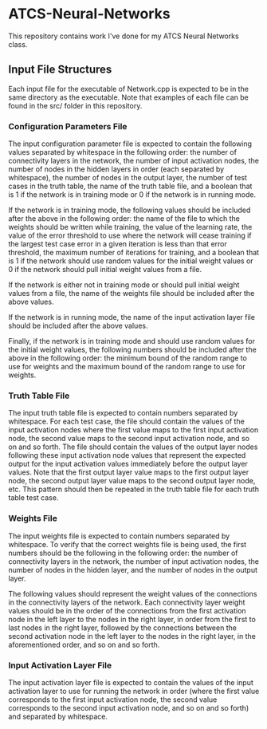 # ATCS-Neural-Networks
This repository contains work I've done for my ATCS Neural Networks class.


## Input File Structures
Each input file for the executable of Network.cpp is expected to be in the same directory as the
executable. Note that examples of each file can be found in the src/ folder in this repository.


### Configuration Parameters File
The input configuration parameter file is expected to contain the following values separated by
whitespace in the following order:
   the number of connectivity layers in the network,
   the number of input activation nodes,
   the number of nodes in the hidden layers in order (each separated by whitespace),
   the number of nodes in the output layer,
   the number of test cases in the truth table,
   the name of the truth table file,
   and a boolean that is 1 if the network is in training mode or 0 if the network is in running
   mode.

If the network is in training mode, the following values should be included after the above in the
following order:
   the name of the file to which the weights should be written while training,
   the value of the learning rate,
   the value of the error threshold to use where the network will cease training if the largest test
   case error in a given iteration is less than that error threshold,
   the maximum number of iterations for training,
   and a boolean that is 1 if the network should use random values for the initial weight values or
   0 if the network should pull initial weight values from a file.

If the network is either not in training mode or should pull initial weight values from a file,
   the name of the weights file
should be included after the above values.

If the network is in running mode,
   the name of the input activation layer file
should be included after the above values.

Finally, if the network is in training mode and should use random values for the initial weight
values, the following numbers should be included after the above in the following order:
   the minimum bound of the random range to use for weights and
   the maximum bound of the random range to use for weights.


### Truth Table File
The input truth table file is expected to contain numbers separated by whitespace. For each test
case, the file should contain the values of the input activation nodes where the first value maps
to the first input activation node, the second value maps to the second input activation node, and
so on and so forth. The file should contain the values of the output layer nodes following these
input activation node values that represent the expected output for the input activation values
immediately before the output layer values. Note that the first output layer value maps to the
first output layer node, the second output layer value maps to the second output layer node, etc.
This pattern should then be repeated in the truth table file for each truth table test case.


### Weights File
The input weights file is expected to contain numbers separated by whitespace. To verify that the
correct weights file is being used, the first numbers should be the following in the following
order:
   the number of connectivity layers in the network,
   the number of input activation nodes,
   the number of nodes in the hidden layer,
   and the number of nodes in the output layer.

The following values should represent the weight values of the connections in the connectivity
layers of the network. Each connectivity layer weight values should be in the order of the
connections from the first activation node in the left layer to the nodes in the right layer, in
order from the first to last nodes in the right layer, followed by the connections between the
second activation node in the left layer to the nodes in the right layer, in the aforementioned
order, and so on and so forth.


### Input Activation Layer File
The input activation layer file is expected to contain the values of the input activation layer to
use for running the network in order (where the first value corresponds to the first input
activation node, the second value corresponds to the second input activation node, and so on and so
forth) and separated by whitespace.
